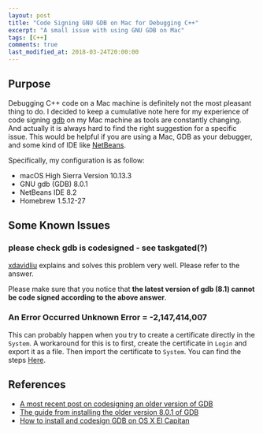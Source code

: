 ```yaml
---
layout: post
title: "Code Signing GNU GDB on Mac for Debugging C++"
excerpt: "A small issue with using GNU GDB on Mac"
tags: [C++]
comments: true
last_modified_at: 2018-03-24T20:00:00
---
```


## Purpose

Debugging C++ code on a Mac machine is definitely not the most pleasant thing to do. I decided to keep a cumulative note here for my experience of code signing [gdb](https://www.gnu.org/software/gdb/) on my Mac machine as tools are constantly changing. And actually it is always hard to find the right suggestion for a specific issue. This would be helpful if you are using a Mac, GDB as your debugger, and some kind of IDE like [NetBeans](https://netbeans.org).

Specifically, my configuration is as follow:

- macOS High Sierra Version 10.13.3
- GNU gdb (GDB) 8.0.1
- NetBeans IDE 8.2
- Homebrew 1.5.12-27


## Some Known Issues

### please check gdb is codesigned - see taskgated(?)

[xdavidliu](https://stackoverflow.com/questions/49184931/subject-cannot-codesign-system-certificate-for-gdb-in-keychain-access-in-mac-os) explains and solves this problem very well. Please refer to the answer.

Please make sure that you notice that **the latest version of gdb (8.1) cannot be code signed according to the above answer**.

### An Error Occurred Unknown Error = -2,147,414,007

This can probably happen when you try to create a certificate directly in the `System`. A workaround for this is to first, create the certificate in `Login` and export it as a file. Then import the certificate to `System`. You can find the steps [Here](https://stackoverflow.com/questions/49184931/subject-cannot-codesign-system-certificate-for-gdb-in-keychain-access-in-mac-os).


## References

- [A most recent post on codesigning an older version of GDB](https://stackoverflow.com/questions/49184931/subject-cannot-codesign-system-certificate-for-gdb-in-keychain-access-in-mac-os)
- [The guide from installing the older version 8.0.1 of GDB](https://sourceware.org/gdb/wiki/BuildingOnDarwin)
- [How to install and codesign GDB on OS X El Capitan](https://medium.com/@royalstream/how-to-install-and-codesign-gdb-on-os-x-el-capitan-aab3d1172e95)
